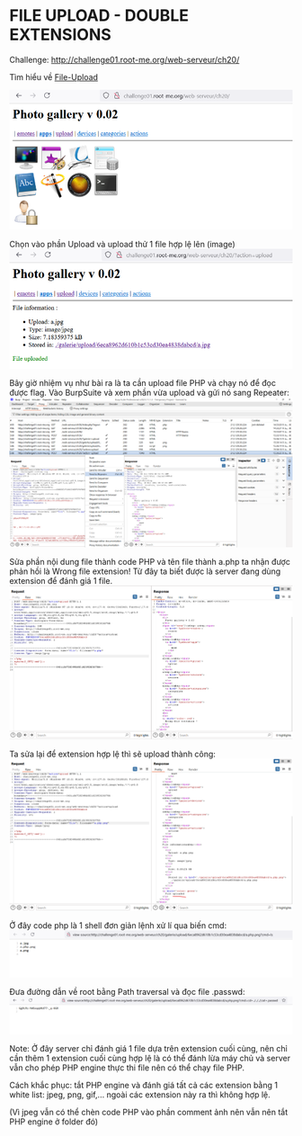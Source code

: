 # FILE UPLOAD - DOUBLE EXTENSIONS

Challenge: http://challenge01.root-me.org/web-serveur/ch20/

Tìm hiểu về [File-Upload](file-upload.md)

![alt text](image.png)

Chọn vào phần Upload và upload thử 1 file hợp lệ lên (image)
![alt text](image-1.png)

Bây giờ nhiệm vụ như bài ra là ta cần upload file PHP và chạy nó để đọc được flag. Vào BurpSuite và xem phần vừa upload và gửi nó sang Repeater:
![alt text](image-2.png)

Sửa phần nội dung file thành code PHP và tên file thành a.php ta nhận được phản hồi là Wrong file extension! Từ đây ta biết được là server đang dùng extension để đánh giá 1 file.
![alt text](image-3.png)

Ta sửa lại để extension hợp lệ thì sẽ upload thành công:
![alt text](image-4.png)

Ở đây code php là 1 shell đơn giản lệnh xử lí qua biến cmd:
![alt text](image-5.png)

Đưa đường dẫn về root bằng Path traversal và đọc file .passwd:
![alt text](image-6.png)


Note: Ở đây server chỉ đánh giá 1 file dựa trên extension cuối cùng, nên chỉ cần thêm 1 extension cuối cùng hợp lệ là có thể đánh lừa máy chủ và server vẫn cho phép PHP engine thực thi file nên có thể chạy file PHP.

Cách khắc phục: tắt PHP engine và đánh giá tất cả các extension bằng 1 white list: jpeg, png, gif,... ngoài các extension này ra thì không hợp lệ. 

(Vì jpeg vẫn có thể chèn code PHP vào phần comment ảnh nên vẫn nên tắt PHP engine ở folder đó)